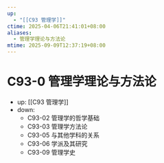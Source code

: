 ```yaml
---
up:
  - "[[C93 管理学]]"
ctime: 2025-04-06T21:41:01+08:00
aliases:
  - 管理学理论与方法论
mtime: 2025-09-09T12:37:19+08:00
---
```


# C93-0 管理学理论与方法论

- up: [[C93 管理学]]
- down:	
	- C93-02 管理学的哲学基础
	- C93-03 管理学方法论
	- C93-05 与其他学科的关系
	- C93-06 学派及其研究
	- C93-09 管理学史
	
